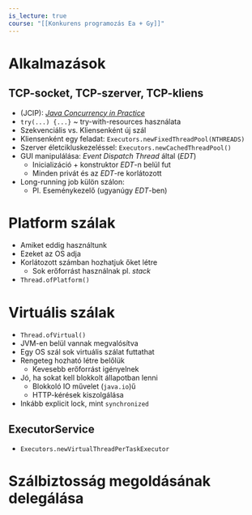 ```yaml
---
is_lecture: true
course: "[[Konkurens programozás Ea + Gy]]"
---
```

# Alkalmazások

## TCP-socket, TCP-szerver, TCP-kliens

- (JCIP): [*Java Concurrency in Practice*](https://jcip.net/)
- `try(...) {...}` ~ try-with-resources használata
- Szekvenciális vs. Kliensenként új szál 
- Kliensenként egy feladat: `Executors.newFixedThreadPool(NTHREADS)`
- Szerver életcikluskezeléssel: `Executors.newCachedThreadPool()`
- GUI manipulálása: *Event Dispatch Thread* által (*EDT*)
	- Inicializáció + konstruktor *EDT*-n belül fut
	- Minden privát és az *EDT*-re korlátozott
- Long-running job külön szálon: 
	- Pl. Eseménykezelő (ugyanúgy *EDT*-ben)


# Platform szálak

- Amiket eddig használtunk
- Ezeket az OS adja
- Korlátozott számban hozhatjuk őket létre
	- Sok erőforrást használnak pl. *stack*
- `Thread.ofPlatform()`

# Virtuális szálak

- `Thread.ofVirtual()`
- JVM-en belül vannak megvalósítva
- Egy OS szál sok virtuális szálat futtathat
- Rengeteg hozható létre belőlük
	- Kevesebb erőforrást igényelnek
- Jó, ha sokat kell blokkolt állapotban lenni
	- Blokkoló IO művelet (`java.io`)ű
	- HTTP-kérések kiszolgálása
- Inkább explicit lock, mint `synchronized`

## ExecutorService

- `Executors.newVirtualThreadPerTaskExecutor`

# Szálbiztosság megoldásának delegálása